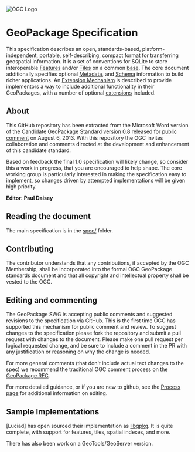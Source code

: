![OGC Logo](http://portal.opengeospatial.org/files/?artifact_id=11976&format=gif "OGC Logo")

GeoPackage Specification
==========

This specification describes an open, standards-based, platform-independent, portable, self-describing, 
compact format for transferring geospatial information. It is a set of conventions for SQLite to
store interoperable [Features](spec/2_features.md) and/or [Tiles](spec/3_tiles.md) on a common [base](spec/1_base.md).
The core document additionally specifies optional [Metadata](spec/5_metadata.md), and [Schema](spec/4_schema)
information to build richer applications. An [Extension Mechanism](spec/7_extension_mechanism.md) is 
described to provide implementors a way to include additional functionality in their GeoPackages, with a 
number of optional [extensions](spec/8_extensions.md) included.

About
-----

This GitHub repository has been extracted from the Microsoft Word version of the Candidate 
GeoPackage Standard [version 0.8](https://portal.opengeospatial.org/files/?artifact_id=54838) 
released for [public comment](http://www.opengeospatial.org/standards/requests/105) on August 6, 2013. 
With this repository the OGC invites collaboration and comments directed at the development 
and enhancement of this candidate standard. 

Based on feedback the final 1.0 specification will likely change, so consider this a work in progress,
that you are encouraged to help shape. The core working group is particularly interested in making
the specification easy to implement, so changes driven by attempted implementations will be given high
priority.

**Editor: Paul Daisey**

Reading the document
--------------------
The main specification is in the [spec/](spec/) folder. 

Contributing
------------
The contributor understands that any contributions, if accepted by the OGC Membership, shall 
be incorporated into the formal OGC GeoPackage standards document and that all copyright and 
intellectual property shall be vested to the OGC.

Editing and commenting
----------------------
The GeoPackage SWG is accepting public comments and suggested revisions to the specification 
via GitHub. This is the first time OGC has supported this mechanism for public comment and review. 
To suggest changes to the specification please fork the repository and submit a pull request with
changes to the document. Please make one pull request per logical requested change, and be sure to
include a comment in the PR with any justification or reasoning on why the change is needed.

For more general comments (that don't include actual text changes to the spec) we recommend the 
traditional OGC comment process on the [GeoPackage RFC](http://www.opengeospatial.org/standards/requests/105). 

For more detailed guidance, or if you are new to github, see the [Process page](process.md) for additional 
information on editing.

Sample Implementations
----------------------

[Luciad] has open sourced their implementation as [libgpkg](https://bitbucket.org/luciad/libgpkg). It is
quite complete, with support for features, tiles, spatial indexes, and more.

There has also been work on a GeoTools/GeoServer version.


